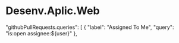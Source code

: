 # Desenv.Aplic.Web

"githubPullRequests.queries": [
    {
        "label": "Assigned To Me",
        "query": "is:open assignee:${user}"
    },
    
